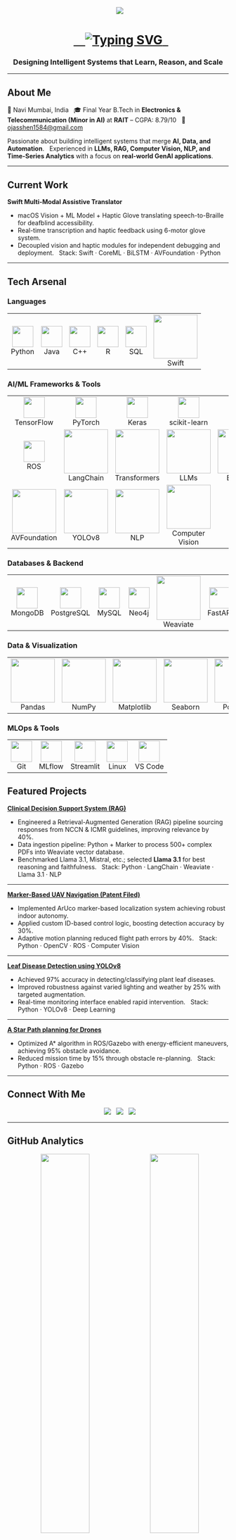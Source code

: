 <p align="center">
  <img src="https://capsule-render.vercel.app/api?type=rect&color=0:00C6FF,100:0A0A0A&height=80&text=Ojas%20Vinay%20Shenwai&fontAlign=50&fontAlignY=50&fontSize=30&fontColor=ffffff&animation=fadeIn" />
</p>

<h1 align="center">
  <a href="https://github.com/Ojas1584" target="_blank">
    <img src="https://readme-typing-svg.herokuapp.com?font=Fira+Code&size=28&pause=1000&color=00C6FF&center=true&vCenter=true&width=850&lines=AI+Engineer+|+Data+Scientist+|+GenAI+Practitioner" alt="Typing SVG" />
  </a>
</h1>


<h3 align="center">Designing Intelligent Systems that Learn, Reason, and Scale</h3>

---

## About Me

📍 Navi Mumbai, India  
🎓 Final Year B.Tech in **Electronics & Telecommunication (Minor in AI)** at **RAIT** – CGPA: 8.79/10  
📧 [ojasshen1584@gmail.com](mailto:ojasshen1584@gmail.com)  

Passionate about building intelligent systems that merge **AI, Data, and Automation**.  
Experienced in **LLMs, RAG, Computer Vision, NLP, and Time-Series Analytics** with a focus on **real-world GenAI applications**.

---

## Current Work

**Swift Multi-Modal Assistive Translator**  
- macOS Vision + ML Model + Haptic Glove translating speech-to-Braille for deafblind accessibility.  
- Real-time transcription and haptic feedback using 6-motor glove system.  
- Decoupled vision and haptic modules for independent debugging and deployment.  
Stack: Swift · CoreML · BiLSTM · AVFoundation · Python
---

## Tech Arsenal

### Languages
<table align="center"> <tr> <td align="center"><img src="https://skillicons.dev/icons?i=python" width="48"/><br>Python</td> <td align="center"><img src="https://skillicons.dev/icons?i=java" width="48"/><br>Java</td> <td align="center"><img src="https://skillicons.dev/icons?i=cpp" width="48"/><br>C++</td> <td align="center"><img src="https://skillicons.dev/icons?i=r" width="48"/><br>R</td> <td align="center"><img src="https://skillicons.dev/icons?i=sql" width="48"/><br>SQL</td> <td align="center"><img src="https://img.shields.io/badge/Swift-0A0A0A?style=for-the-badge&logo=swift&logoColor=00C6FF" width="100"/><br>Swift</td> </tr> </table>

### AI/ML Frameworks & Tools
<table align="center"> <tr> <td align="center"><img src="https://skillicons.dev/icons?i=tensorflow" width="48"/><br>TensorFlow</td> <td align="center"><img src="https://skillicons.dev/icons?i=pytorch" width="48"/><br>PyTorch</td> <td align="center"><img src="https://skillicons.dev/icons?i=keras" width="48"/><br>Keras</td> <td align="center"><img src="https://skillicons.dev/icons?i=scikitlearn" width="48"/><br>scikit-learn</td> <td align="center"><img src="https://skillicons.dev/icons?i=spacy" width="48"/><br>SpaCy</td> <td align="center"><img src="https://skillicons.dev/icons?i=opencv" width="48"/><br>OpenCV</td> </tr> <tr> <td align="center"><img src="https://skillicons.dev/icons?i=ros" width="48"/><br>ROS</td> <td align="center"><img src="https://img.shields.io/badge/LangChain-0A0A0A?style=for-the-badge&logo=langchain&logoColor=00C6FF" width="100"/><br>LangChain</td> <td align="center"><img src="https://img.shields.io/badge/Transformers-0A0A0A?style=for-the-badge&logo=huggingface&logoColor=00C6FF" width="100"/><br>Transformers</td> <td align="center"><img src="https://img.shields.io/badge/LLMs-0A0A0A?style=for-the-badge&logoColor=00C6FF" width="100"/><br>LLMs</td> <td align="center"><img src="https://img.shields.io/badge/BiLSTM-0A0A0A?style=for-the-badge&logoColor=00C6FF" width="100"/><br>BiLSTM</td> <td align="center"><img src="https://img.shields.io/badge/CoreML-0A0A0A?style=for-the-badge&logo=apple&logoColor=00C6FF" width="100"/><br>CoreML</td> </tr> <tr> <td align="center"><img src="https://img.shields.io/badge/AVFoundation-0A0A0A?style=for-the-badge&logo=apple&logoColor=00C6FF" width="100"/><br>AVFoundation</td> <td align="center"><img src="https://img.shields.io/badge/YOLOv8-0A0A0A?style=for-the-badge&logoColor=00C6FF" width="100"/><br>YOLOv8</td> <td align="center"><img src="https://img.shields.io/badge/NLP-0A0A0A?style=for-the-badge&logoColor=00C6FF" width="100"/><br>NLP</td> <td align="center"><img src="https://img.shields.io/badge/ComputerVision-0A0A0A?style=for-the-badge&logoColor=00C6FF" width="100"/><br>Computer Vision</td> </tr> </table>

### Databases & Backend
<table align="center"> <tr> <td align="center"><img src="https://skillicons.dev/icons?i=mongodb" width="48"/><br>MongoDB</td> <td align="center"><img src="https://skillicons.dev/icons?i=postgres" width="48"/><br>PostgreSQL</td> <td align="center"><img src="https://skillicons.dev/icons?i=mysql" width="48"/><br>MySQL</td> <td align="center"><img src="https://skillicons.dev/icons?i=neo4j" width="48"/><br>Neo4j</td> <td align="center"><img src="https://img.shields.io/badge/Weaviate-0A0A0A?style=for-the-badge&logo=weaviate&logoColor=00C6FF" width="100"/><br>Weaviate</td> <td align="center"><img src="https://skillicons.dev/icons?i=fastapi" width="48"/><br>FastAPI</td> <td align="center"><img src="https://skillicons.dev/icons?i=docker" width="48"/><br>Docker</td> </tr> </table>

### Data & Visualization
<table align="center"> <tr> <td align="center"><img src="https://img.shields.io/badge/Pandas-0A0A0A?style=for-the-badge&logo=pandas&logoColor=00C6FF" width="100"/><br>Pandas</td> <td align="center"><img src="https://img.shields.io/badge/NumPy-0A0A0A?style=for-the-badge&logo=numpy&logoColor=00C6FF" width="100"/><br>NumPy</td> <td align="center"><img src="https://img.shields.io/badge/Matplotlib-0A0A0A?style=for-the-badge&logo=matplotlib&logoColor=00C6FF" width="100"/><br>Matplotlib</td> <td align="center"><img src="https://img.shields.io/badge/Seaborn-0A0A0A?style=for-the-badge&logo=seaborn&logoColor=00C6FF" width="100"/><br>Seaborn</td> <td align="center"><img src="https://img.shields.io/badge/PowerBI-0A0A0A?style=for-the-badge&logo=powerbi&logoColor=00C6FF" width="100"/><br>PowerBI</td> <td align="center"><img src="https://img.shields.io/badge/Jupyter-0A0A0A?style=for-the-badge&logo=jupyter&logoColor=00C6FF" width="100"/><br>Jupyter</td> </tr> </table>

### MLOps & Tools
<table align="center"> <tr> <td align="center"><img src="https://skillicons.dev/icons?i=git" width="48"/><br>Git</td> <td align="center"><img src="https://skillicons.dev/icons?i=mlflow" width="48"/><br>MLflow</td> <td align="center"><img src="https://skillicons.dev/icons?i=streamlit" width="48"/><br>Streamlit</td> <td align="center"><img src="https://skillicons.dev/icons?i=linux" width="48"/><br>Linux</td> <td align="center"><img src="https://skillicons.dev/icons?i=vscode" width="48"/><br>VS Code</td> </tr> </table>


## Featured Projects

**<a href="https://github.com/Ojas1584/Clinical_Decision_Support_RAG">Clinical Decision Support System (RAG)</a>**  
- Engineered a Retrieval-Augmented Generation (RAG) pipeline sourcing responses from NCCN & ICMR guidelines, improving relevance by 40%.  
- Data ingestion pipeline: Python + Marker to process 500+ complex PDFs into Weaviate vector database.  
- Benchmarked Llama 3.1, Mistral, etc.; selected **Llama 3.1** for best reasoning and faithfulness.  
Stack: Python · LangChain · Weaviate · Llama 3.1 · NLP

---

**<a href="https://github.com/Ojas1584/ArucoMarkerDetectionDrone">Marker-Based UAV Navigation (Patent Filed)</a>**  
- Implemented ArUco marker-based localization system achieving robust indoor autonomy.  
- Applied custom ID-based control logic, boosting detection accuracy by 30%.  
- Adaptive motion planning reduced flight path errors by 40%.  
Stack: Python · OpenCV · ROS · Computer Vision

---

**<a href="https://github.com/Ojas1584/Leaf-Disease-Detection-YOLOv8-">Leaf Disease Detection using YOLOv8</a>**  
- Achieved 97% accuracy in detecting/classifying plant leaf diseases.  
- Improved robustness against varied lighting and weather by 25% with targeted augmentation.  
- Real-time monitoring interface enabled rapid intervention.  
Stack: Python · YOLOv8 · Deep Learning

---

**<a href="https://github.com/Ojas1584/A_star_PathPlanningAlgorithm_Drone">A Star Path planning for Drones</a>**
- Optimized A* algorithm in ROS/Gazebo with energy-efficient maneuvers, achieving 95% obstacle avoidance.  
- Reduced mission time by 15% through obstacle re-planning.  
Stack: Python · ROS · Gazebo

---



## Connect With Me

<p align="center">
  <a href="mailto:ojasshen1584@gmail.com"><img src="https://img.shields.io/badge/Gmail-0A0A0A?style=for-the-badge&logo=gmail&logoColor=white"/></a>
  <a href="https://www.linkedin.com/in/ojas-s-5322a1297/"><img src="https://img.shields.io/badge/LinkedIn-0A0A0A?style=for-the-badge&logo=linkedin&logoColor=00C6FF"/></a>
  <a href="https://github.com/Ojas1584"><img src="https://img.shields.io/badge/GitHub-0A0A0A?style=for-the-badge&logo=github&logoColor=white"/></a>
</p>

---

## GitHub Analytics

<p align="center">
  <img src="https://github-readme-stats.vercel.app/api?username=Ojas1584&show_icons=true&theme=radical" width="47%" />
  <img src="https://github-readme-streak-stats.herokuapp.com/?user=Ojas1584&theme=radical" width="47%" />
</p>

---

## Fun Fact

<blockquote align="center">
  <h3>“Turning complex data into meaningful intelligence that powers human-like systems.”</h3>
</blockquote>

---

<p align="center">
  <img src="https://capsule-render.vercel.app/api?type=waving&color=0:00C6FF,100:0A0A0A&height=100&section=footer&reversal=true&animation=twinkling"/>
</p>

<p align="center">
  <img src="https://komarev.com/ghpvc/?username=Ojas1584&label=Profile%20Views&color=00C6FF&style=flat" alt="Profile views" />
  <br>
  <i>Last Updated: October 2025</i>
</p>
